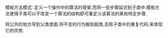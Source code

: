模板方法模式: 定义一个操作中的算法的骨架,而将一些步骤延迟到子类中.模板方法使得子类可以不改变一个算法的结构即可重定义该算法的某些特定步骤.

将公共的地方写到父类里面.将不变的行为搬到超类,去除子类中的重复代码.来体现它的优势.